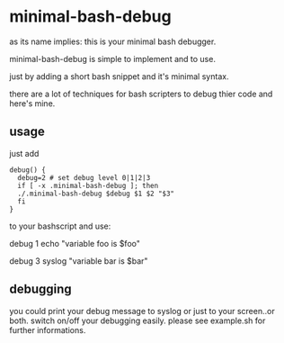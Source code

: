 minimal-bash-debug
==================

as its name implies: this is your minimal bash debugger. 

minimal-bash-debug is simple to implement and to use. 

just by adding a short bash snippet and it's minimal syntax.

there are a lot of techniques for bash scripters to debug thier code and here's mine. 

usage
-----

just add 

    debug() {
      debug=2 # set debug level 0|1|2|3
      if [ -x .minimal-bash-debug ]; then
      ./.minimal-bash-debug $debug $1 $2 "$3"
      fi
    }

to your bashscript and use:

  debug 1 echo "variable foo is $foo"

  debug 3 syslog "variable bar is $bar"

debugging
---------

you could print your debug message to syslog or just to your screen..or both.
switch on/off your debugging easily. please see example.sh for further informations.

